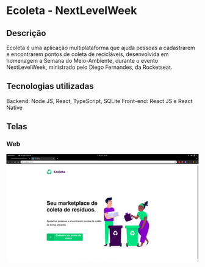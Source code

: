 # Ecoleta - NextLevelWeek
## Descrição

Ecoleta é uma aplicação multiplataforma que ajuda pessoas a cadastrarem e encontrarem pontos de coleta de recicláveis, desenvolvida em homenagem a Semana do Meio-Ambiente, durante o evento NextLevelWeek, ministrado pelo Diego Fernandes, da Rocketseat. 

## Tecnologias utilizadas 

Backend: Node JS, React, TypeScript, SQLite
Front-end: React JS e React Native

## Telas
### Web
![1](https://raw.githubusercontent.com/OsmanRodrigues/Ecoleta_NextLevelWeek/master/ecoleta%20telas/web/web_tela1.png?token=ANEAO6MGZYDCWWE5AOEIJUS632HN6)

